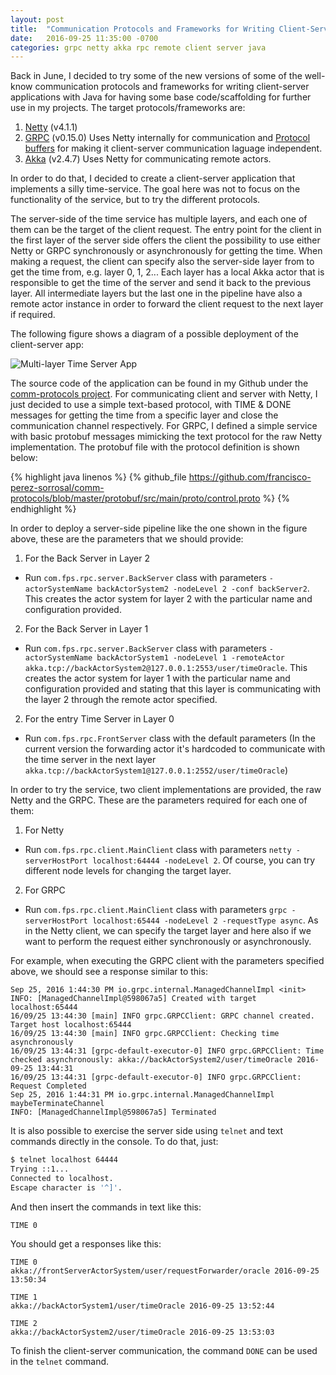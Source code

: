 ```yaml
---
layout: post
title:  "Communication Protocols and Frameworks for Writing Client-Server Apps"
date:   2016-09-25 11:35:00 -0700
categories: grpc netty akka rpc remote client server java
---
```


Back in June, I decided to try some of the new versions of some of the well-know communication protocols
and frameworks for writing client-server applications with Java for having some base code/scaffolding
for further use in my projects. The target protocols/frameworks are:

1. [Netty](http://netty.io/) (v4.1.1)
2. [GRPC](http://www.grpc.io/) (v0.15.0) Uses Netty internally for communication and [Protocol buffers](https://developers.google.com/protocol-buffers/)
for making it client-server communication laguage independent.
3. [Akka](http://akka.io/) (v2.4.7) Uses Netty for communicating remote actors.

In order to do that, I decided to create a client-server application that implements a silly time-service. The
goal here was not to focus on the functionality of the service, but to try the different protocols.
 
The server-side of the time service has multiple layers, and each one of them can be the target of the client request. 
The entry point for the client in the first layer of the server side offers the client the possibility to use either 
Netty or GRPC synchronously or asynchronously for getting the time. When making a request, the client can specify 
also the server-side layer from to get the time from, e.g. layer 0, 1, 2... Each layer has a local Akka actor that 
is responsible to get the time of the server and send it back to the previous layer. All intermediate layers but the 
last one in the pipeline have also a remote actor instance in order to forward the client request to the next layer if required.

The following figure shows a diagram of a possible deployment of the client-server app:

![Multi-layer Time Server App]({{site.baseurl}}/post-images/2016-09-25-comm-protocols/TimeApp.png)

The source code of the application can be found in my Github under the [comm-protocols project](https://github.com/francisco-perez-sorrosal/comm-protocols).
For communicating client and server with Netty, I just decided to use a simple text-based protocol, with TIME <layer> & DONE messages for
getting the time from a specific layer and close the communication channel respectively. For GRPC, I defined a simple service with
basic protobuf messages mimicking the text protocol for the raw Netty implementation. The protobuf file with the protocol definition is 
shown below:

{% highlight java linenos %}
{% github_file https://github.com/francisco-perez-sorrosal/comm-protocols/blob/master/protobuf/src/main/proto/control.proto %}
{% endhighlight %}


In order to deploy a server-side pipeline like the one shown in the figure above, these are the parameters that we should
provide:

1. For the Back Server in Layer 2
  * Run `com.fps.rpc.server.BackServer` class with parameters `-actorSystemName backActorSystem2 -nodeLevel 2 -conf backServer2`.
   This creates the actor system for layer 2 with the particular name and configuration provided.
2. For the Back Server in Layer 1
  * Run `com.fps.rpc.server.BackServer` class with parameters `-actorSystemName backActorSystem1 -nodeLevel 1 -remoteActor akka.tcp://backActorSystem2@127.0.0.1:2553/user/timeOracle`.
  This creates the actor system for layer 1 with the particular name and configuration provided and stating that this
  layer is communicating with the layer 2 through the remote actor specified.
2. For the entry Time Server in Layer 0
  * Run `com.fps.rpc.FrontServer` class with the default parameters (In the current version the forwarding actor it's
  hardcoded to communicate with the time server in the next layer `akka.tcp://backActorSystem1@127.0.0.1:2552/user/timeOracle`)

In order to try the service, two client implementations are provided, the raw Netty and the GRPC. These are the parameters 
required for each one of them:

1. For Netty
  * Run `com.fps.rpc.client.MainClient` class with parameters `netty -serverHostPort localhost:64444 -nodeLevel 2`. Of course, you
  can try different node levels for changing the target layer.
2. For GRPC
  * Run `com.fps.rpc.client.MainClient` class with parameters `grpc -serverHostPort localhost:65444 -nodeLevel 2 -requestType async`.
  As in the Netty client, we can specify the target layer and here also if we want to perform the request either synchronously or
  asynchronously.
 
For example, when executing the GRPC client with the parameters specified above, we should see a response similar to this:

```
Sep 25, 2016 1:44:30 PM io.grpc.internal.ManagedChannelImpl <init>
INFO: [ManagedChannelImpl@598067a5] Created with target localhost:65444
16/09/25 13:44:30 [main] INFO grpc.GRPCClient: GRPC channel created. Target host localhost:65444
16/09/25 13:44:30 [main] INFO grpc.GRPCClient: Checking time asynchronously
16/09/25 13:44:31 [grpc-default-executor-0] INFO grpc.GRPCClient: Time checked asynchronously: akka://backActorSystem2/user/timeOracle 2016-09-25 13:44:31
16/09/25 13:44:31 [grpc-default-executor-0] INFO grpc.GRPCClient: Request Completed
Sep 25, 2016 1:44:31 PM io.grpc.internal.ManagedChannelImpl maybeTerminateChannel
INFO: [ManagedChannelImpl@598067a5] Terminated
```

It is also possible to exercise the server side using `telnet` and text commands directly in the console. To do that,
just:

```sh
$ telnet localhost 64444
Trying ::1...
Connected to localhost.
Escape character is '^]'.
```

And then insert the commands in text like this:

```
TIME 0
```

You should get a responses like this:

```
TIME 0
akka://frontServerActorSystem/user/requestForwarder/oracle 2016-09-25 13:50:34

TIME 1
akka://backActorSystem1/user/timeOracle 2016-09-25 13:52:44

TIME 2
akka://backActorSystem2/user/timeOracle 2016-09-25 13:53:03
```

To finish the client-server communication, the command `DONE` can be used in the `telnet` command.